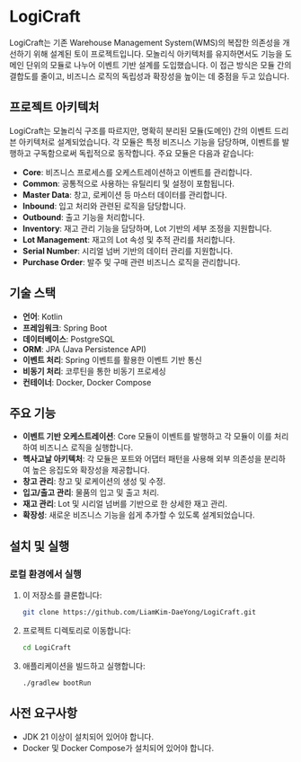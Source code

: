 # LogiCraft

LogiCraft는 기존 Warehouse Management System(WMS)의 복잡한 의존성을 개선하기 위해 설계된 토이 프로젝트입니다. 모놀리식 아키텍처를 유지하면서도 기능을 도메인 단위의 모듈로 나누어 이벤트 기반 설계를 도입했습니다. 이 접근 방식은 모듈 간의 결합도를 줄이고, 비즈니스 로직의 독립성과 확장성을 높이는 데 중점을 두고 있습니다.

## 프로젝트 아키텍처

LogiCraft는 모놀리식 구조를 따르지만, 명확히 분리된 모듈(도메인) 간의 이벤트 드리븐 아키텍처로 설계되었습니다. 각 모듈은 특정 비즈니스 기능을 담당하며, 이벤트를 발행하고 구독함으로써 독립적으로 동작합니다. 주요 모듈은 다음과 같습니다:

- **Core**: 비즈니스 프로세스를 오케스트레이션하고 이벤트를 관리합니다.
- **Common**: 공통적으로 사용하는 유틸리티 및 설정이 포함됩니다.
- **Master Data**: 창고, 로케이션 등 마스터 데이터를 관리합니다.
- **Inbound**: 입고 처리와 관련된 로직을 담당합니다.
- **Outbound**: 출고 기능을 처리합니다.
- **Inventory**: 재고 관리 기능을 담당하며, Lot 기반의 세부 조정을 지원합니다.
- **Lot Management**: 재고의 Lot 속성 및 추적 관리를 처리합니다.
- **Serial Number**: 시리얼 넘버 기반의 데이터 관리를 지원합니다.
- **Purchase Order**: 발주 및 구매 관련 비즈니스 로직을 관리합니다.

## 기술 스택

- **언어**: Kotlin
- **프레임워크**: Spring Boot
- **데이터베이스**: PostgreSQL
- **ORM**: JPA (Java Persistence API)
- **이벤트 처리**: Spring 이벤트를 활용한 이벤트 기반 통신
- **비동기 처리**: 코루틴을 통한 비동기 프로세싱
- **컨테이너**: Docker, Docker Compose

## 주요 기능

- **이벤트 기반 오케스트레이션**: Core 모듈이 이벤트를 발행하고 각 모듈이 이를 처리하여 비즈니스 로직을 실행합니다.
- **헥사고날 아키텍처**: 각 모듈은 포트와 어댑터 패턴을 사용해 외부 의존성을 분리하여 높은 응집도와 확장성을 제공합니다.
- **창고 관리**: 창고 및 로케이션의 생성 및 수정.
- **입고/출고 관리**: 물품의 입고 및 출고 처리.
- **재고 관리**: Lot 및 시리얼 넘버를 기반으로 한 상세한 재고 관리.
- **확장성**: 새로운 비즈니스 기능을 쉽게 추가할 수 있도록 설계되었습니다.

## 설치 및 실행

### 로컬 환경에서 실행

1. 이 저장소를 클론합니다:
   ```bash
   git clone https://github.com/LiamKim-DaeYong/LogiCraft.git
   ```
2. 프로젝트 디렉토리로 이동합니다:
   ```bash
   cd LogiCraft
   ```
3. 애플리케이션을 빌드하고 실행합니다:
   ```bash
   ./gradlew bootRun
   ```

## 사전 요구사항
- JDK 21 이상이 설치되어 있어야 합니다.
- Docker 및 Docker Compose가 설치되어 있어야 합니다.
